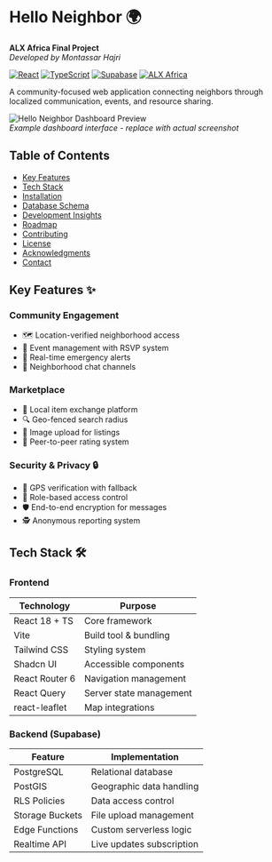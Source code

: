# Hello Neighbor 🌍  
**ALX Africa Final Project**  
*Developed by Montassar Hajri*

[![React](https://img.shields.io/badge/React-18.2-blue)](https://react.dev/)
[![TypeScript](https://img.shields.io/badge/TypeScript-5.0-blue)](https://www.typescriptlang.org/)
[![Supabase](https://img.shields.io/badge/Supabase-3.0-green)](https://supabase.io/)
[![ALX Africa](https://img.shields.io/badge/ALX_Africa-Software_Engineering-red)](https://www.alxafrica.com/)

A community-focused web application connecting neighbors through localized communication, events, and resource sharing.

![Hello Neighbor Dashboard Preview](https://via.placeholder.com/800x400.png?text=Dashboard+Preview)  
*Example dashboard interface - replace with actual screenshot*

## Table of Contents
- [Key Features](#key-features-)
- [Tech Stack](#tech-stack-)
- [Installation](#installation-)
- [Database Schema](#database-schema-)
- [Development Insights](#development-insights-)
- [Roadmap](#roadmap-)
- [Contributing](#contributing-)
- [License](#license-)
- [Acknowledgments](#acknowledgments-)
- [Contact](#contact-)

## Key Features ✨

### Community Engagement
- 🗺️ Location-verified neighborhood access
- 📅 Event management with RSVP system
- 🚨 Real-time emergency alerts
- 💬 Neighborhood chat channels

### Marketplace
- 🛒 Local item exchange platform
- 🔍 Geo-fenced search radius
- 📸 Image upload for listings
- 🤝 Peer-to-peer rating system

### Security & Privacy 🔒
- 📍 GPS verification with fallback
- 🔐 Role-based access control
- 🛡️ End-to-end encryption for messages
- 🕵️ Anonymous reporting system

## Tech Stack 🛠️

### Frontend
| Technology          | Purpose                          |
|---------------------|----------------------------------|
| React 18 + TS       | Core framework                   |
| Vite                | Build tool & bundling            |
| Tailwind CSS        | Styling system                   |
| Shadcn UI           | Accessible components            |
| React Router 6      | Navigation management            |
| React Query         | Server state management          |
| react-leaflet       | Map integrations                 |

### Backend (Supabase)
| Feature             | Implementation                   |
|---------------------|----------------------------------|
| PostgreSQL          | Relational database              |
| PostGIS             | Geographic data handling         |
| RLS Policies        | Data access control              |
| Storage Buckets     | File upload management           |
| Edge Functions      | Custom serverless logic          |
| Realtime API        | Live updates subscription        |

